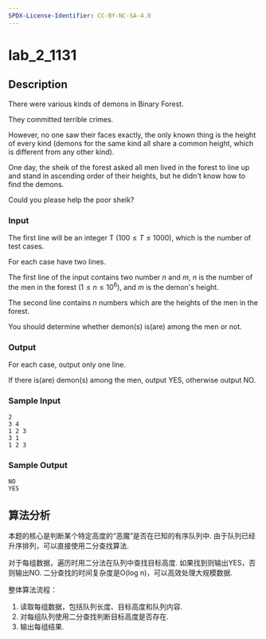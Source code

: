 ```yaml
---
SPDX-License-Identifier: CC-BY-NC-SA-4.0
---
```


# lab_2_1131

## Description

There were various kinds of demons in Binary Forest.

They committed terrible crimes.

However, no one saw their faces exactly, the only known thing is the height of every kind (demons for the same kind all share a common height, which is different from any other kind).

One day, the sheik of the forest asked all men lived in the forest to line up and stand in ascending order of their heights, but he didn't know how to find the demons.

Could you please help the poor sheik?

### Input

The first line will be an integer T $(100 \leq T \leq 1000)$, which is the number of test cases.

For each case have two lines.

The first line of the input contains two number $n$ and $m$, $n$ is the number of the men in the forest $(1 \leq n \leq 10^6)$, and $m$ is the demon's height.

The second line contains $n$ numbers which are the heights of the men in the forest.

You should determine whether demon(s) is(are) among the men or not.

### Output

For each case, output only one line.

If there is(are) demon(s) among the men, output YES, otherwise output NO.

### Sample Input

``` log
2
3 4
1 2 3
3 1
1 2 3
```

### Sample Output

``` log
NO
YES
```

## 算法分析

本题的核心是判断某个特定高度的“恶魔”是否在已知的有序队列中. 由于队列已经升序排列，可以直接使用二分查找算法. 

对于每组数据，遍历时用二分法在队列中查找目标高度. 如果找到则输出YES，否则输出NO. 二分查找的时间复杂度是O(log n)，可以高效处理大规模数据. 

整体算法流程：

1. 读取每组数据，包括队列长度、目标高度和队列内容. 
2. 对每组队列使用二分查找判断目标高度是否存在. 
3. 输出每组结果. 

